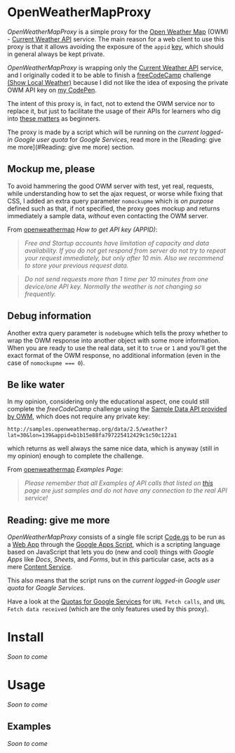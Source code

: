 # OpenWeatherMapProxy

*OpenWeatherMapProxy* is a simple proxy for the [Open Weather Map](http://www.openweathermap.org/) (OWM) - [Current Weather API](http://openweathermap.org/current) service. The main reason for a web client to use this proxy is that it allows avoiding the exposure of the `appid` [key](http://openweathermap.org/appid#get), which should in general always be kept private.

*OpenWeatherMapProxy* is wrapping only the [Current Weather API](http://openweathermap.org/current) service, and I originally coded it to be able to finish a [freeCodeCamp](https://www.freecodecamp.com) challenge [(Show Local Weather)](https://www.freecodecamp.com/challenges/show-the-local-weather) because I did not like the idea of exposing the private OWM API key on [my CodePen](https://codepen.io/lorepirri/).

The intent of this proxy is, in fact, not to extend the OWM service nor to replace it, but just to facilitate the usage of their APIs for learners who dig into [these matters](https://hackernoon.com/how-it-feels-to-learn-javascript-in-2016-d3a717dd577f) as beginners.

The proxy is made by a script which will be running on the _current logged-in Google user quota_ for _Google Services_, read more in the [Reading: give me more](#Reading: give me more) section.


## Mockup me, please
To avoid hammering the good OWM server with test, yet real, requests, while understanding how to set the ajax request, or worse while fixing that CSS, I added an extra query parameter `nomockupme` which is _on purpose_ defined such as that, if not specified, the proxy goes mockup and returns immediately a sample data, _without_ even contacting the OWM server.

From [openweathermap](http://openweathermap.org/appid#get) _How to get API key (APPID)_:
> _Free and Startup accounts have limitation of capacity and data availability. If you do not get respond from server do not try to repeat your request immediately, but only after 10 min. Also we recommend to store your previous request data._

> _Do not send requests more than 1 time per 10 minutes from one device/one API key. Normally the weather is not changing so frequently._

## Debug information
Another extra query parameter is `nodebugme` which tells the proxy whether to wrap the OWM response into another object with some more information. When you are ready to use the real data, set it to `true` or `1` and you'll get the exact format of the OWM response, no additional information (even in the case of `nomockupme === 0`).

<!-- ## A little drawback

HTTP errors

anyway check for the `code === 200` in the response, a CodePen example is explained in the Usage section. -->

## Be like water
In my opinion, considering only the educational aspect, one could still complete the _freeCodeCamp_ challenge using the [Sample Data API provided by OWM](http://openweathermap.org/current), which does not require any private key:
```
http://samples.openweathermap.org/data/2.5/weather?lat=30&lon=139&appid=b1b15e88fa797225412429c1c50c122a1
```

which returns as well always the same nice data, which is anyway (still in my opinion) enough to complete the challenge.

From [openweathermap](http://openweathermap.org/current) _Examples Page_:
> _Please remember that all Examples of API calls that listed on [this](http://openweathermap.org/current) page are just samples and do not have any connection to the real API service!_

<!-- Here an example on CodePen. -->

## Reading: give me more

*OpenWeatherMapProxy* consists of a single file script [Code.gs](Code.gs) to be run as a [Web App](https://developers.google.com/apps-script/guides/web) through the [Google Apps Script](https://developers.google.com/apps-script/overview), which is a scripting language based on JavaScript that lets you do (new and cool) things with _Google Apps_ like _Docs_, _Sheets_, and _Forms_, but in _this_ particular case, acts as a mere [Content Service](https://developers.google.com/apps-script/guides/content).

This also means that the script runs on the _current logged-in Google user quota_ for _Google Services_.

Have a look at the [Quotas for Google Services](https://developers.google.com/apps-script/guides/services/quotas#current_quotas) for `URL Fetch calls`, and `URL Fetch data received` (which are the only features used by this proxy).

# Install

_Soon to come_

<!-- quick start google scripts

copy&paste

update the appid with the one provided by OWM

publish,
important: create/save version while publishing (or from the menu)

set the user rights: me, and anyone, also anonymous

copy the link provided in the box

nb if one tries the link in the browser, it gets redirected to another working URL, which requires to be authenticate with google services (so, don't get fooled, the URL provided by the publishing dialog is the one that works also in an incognito tab of the browser) -->

# Usage

_Soon to come_

<!--
```javascript
function fancyAlert(arg) {
  if(arg) {
    $.facebox({div:'#foo'})
  }
}
``` -->

## Examples

_Soon to come_
